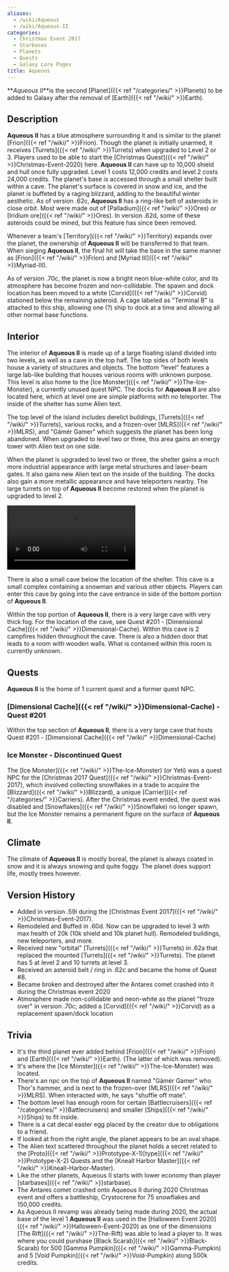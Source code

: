 ```yaml
---
aliases:
  - /wiki/Aqueous
  - /wiki/Aqueous-II
categories:
  - Christmas Event 2017
  - Starbases
  - Planets
  - Quests
  - Galaxy Lore Pages
title: Aqueous
---
```


**_Aqueous II_**is the second [Planet]({{< ref "/categories/" >}}Planets) to be added to Galaxy after the removal of [Earth]({{< ref "/wiki/" >}}Earth).

## Description

**Aqueous** **II** has a blue atmosphere surrounding it and is similar to the planet [Frion]({{< ref "/wiki/" >}}Frion). Though the planet is initially unarmed, it receives [Turrets]({{< ref "/wiki/" >}}Turrets) when upgraded to Level 2 or 3. Players used to be able to start the [Christmas Quest]({{< ref "/wiki/" >}}Christmas-Event-2020) here. **Aqueous II** can have up to 10,000 shield and hull once fully upgraded. Level 1 costs 12,000 credits and level 2 costs 24,000 credits. The planet's base is accessed through a small shelter built within a cave. The planet's surface is covered in snow and ice, and the planet is buffeted by a raging blizzard, adding to the beautiful winter aesthetic. As of version .62c, **Aqueous II** has a ring-like belt of asteroids in close orbit. Most were made out of [Palladium]({{< ref "/wiki/" >}}Ores) or [Iridium ore]({{< ref "/wiki/" >}}Ores). In version .62d, some of these asteroids could be mined, but this feature has since been removed.

Whenever a team's [Territory]({{< ref "/wiki/" >}}Territory) expands over the planet, the ownership of **Aqueous II** will be transferred to that team. When sieging **Aqueous II**, the final hit will take the base in the same manner as [Frion]({{< ref "/wiki/" >}}Frion) and [Myriad III]({{< ref "/wiki/" >}}Myriad-III).

As of version .70c, the planet is now a bright neon blue-white color, and its atmosphere has become frozen and non-collidable. The spawn and dock location has been moved to a white [Corvid]({{< ref "/wiki/" >}}Corvid) stationed below the remaining asteroid. A cage labeled as "Terminal B" is attached to this ship, allowing one (?) ship to dock at a time and allowing all other normal base functions.

## Interior

The interior of **Aqueous II** is made up of a large floating island divided into two levels, as well as a cave in the top half. The top sides of both levels house a variety of structures and objects. The bottom "level" features a large lab-like building that houses various rooms with unknown purpose. This level is also home to the [Ice Monster]({{< ref "/wiki/" >}}The-Ice-Monster), a currently unused quest NPC. The docks for **Aqueous II** are also located here, which at level one are simple platforms with no teleporter. The inside of the shelter has some Alien text.

The top level of the island includes derelict buildings, [Turrets]({{< ref "/wiki/" >}}Turrets), various rocks, and a frozen-over [MLRS]({{< ref "/wiki/" >}}MLRS), and "Gámér Gamer" which suggests the planet has been long abandoned. When upgraded to level two or three, this area gains an energy tower with Alien text on one side.

When the planet is upgraded to level two or three, the shelter gains a much more industrial appearance with large metal structures and laser-beam gates. It also gains new Alien text on the inside of the building. The docks also gain a more metallic appearance and have teleporters nearby. The large turrets on top of **Aqueous II** become restored when the planet is upgraded to level 2.

![Video showing location of secrets within the Dimensional Cache
Cave.](Aqueous-cave-secrets.mov "Video showing location of secrets within the Dimensional Cache Cave.")

There is also a small cave below the location of the shelter. This cave is a small complex containing a snowman and various other objects. Players can enter this cave by going into the cave entrance in side of the bottom portion of **Aqueous II**.

Within the top portion of **Aqueous II**, there is a very large cave with very thick fog. For the location of the cave, see Quest #201 - [Dimensional Cache]({{< ref "/wiki/" >}}Dimensional-Cache). Within this cave is 2 campfires hidden throughout the cave. There is also a hidden door that leads to a room with wooden walls. What is contained within this room is currently unknown.

## Quests

**Aqueous II** is the home of 1 current quest and a former quest NPC.

### [Dimensional Cache]({{< ref "/wiki/" >}}Dimensional-Cache) - Quest #201

Within the top section of **Aqueous II**, there is a very large cave that hosts Quest #201 - [Dimensional Cache]({{< ref "/wiki/" >}}Dimensional-Cache)

### Ice Monster - Discontinued Quest

The [Ice Monster]({{< ref "/wiki/" >}}The-Ice-Monster) (or Yeti) was a quest NPC for the [Christmas 2017 Quest]({{< ref "/wiki/" >}}Christmas-Event-2017), which involved collecting snowflakes in a trade to acquire the [Blizzard]({{< ref "/wiki/" >}}Blizzard), a unique [Carrier]({{< ref "/categories/" >}}Carriers). After the Christmas event ended, the quest was disabled and [Snowflakes]({{< ref "/wiki/" >}}Snowflake) no longer spawn, but the Ice Monster remains a permanent figure on the surface of **Aqueous II**.

## Climate

The climate of **Aqueous II** is mostly boreal, the planet is always coated in snow and it is always snowing and quite foggy. The planet does support life, mostly trees however.

## Version History

- Added in version .59i during the [Christmas Event 2017]({{< ref "/wiki/" >}}Christmas-Event-2017).
- Remodeled and Buffed in .60d. Now can be upgraded to level 3 with max health of 20k (10k shield and 10k planet hull). Remodeled buildings, new teleporters, and more.
- Received new "orbital" [Turrets]({{< ref "/wiki/" >}}Turrets) in .62a that replaced the mounted [Turrets]({{< ref "/wiki/" >}}Turrets). The planet has 5 at level 2 and 10 turrets at level 3.
- Received an asteroid belt / ring in .62c and became the home of Quest #8.
- Became broken and destroyed after the Antares comet crashed into it during the Christmas event 2020
- Atmosphere made non-collidable and neon-white as the planet "froze over" in version .70c; added a [Corvid]({{< ref "/wiki/" >}}Corvid) as a replacement spawn/dock location

## Trivia

- It's the third planet ever added behind [Frion]({{< ref "/wiki/" >}}Frion) and [Earth]({{< ref "/wiki/" >}}Earth). (The latter of which was removed).
- It's where the [Ice Monster]({{< ref "/wiki/" >}}The-Ice-Monster) was located.
- There's an npc on the top of **Aqueous II** named "Gámér Gamer" who Thor's hammer, and is next to the frozen-over [MLRS]({{< ref "/wiki/" >}}MLRS). When interacted with, he says "shuffle off mate".
- The bottom level has enough room for certain [Battlecruisers]({{< ref "/categories/" >}}Battlecruisers) and smaller [Ships]({{< ref "/wiki/" >}}Ships) to fit inside.
- There is a cat decal easter egg placed by the creator due to obligations to a friend.
- If looked at from the right angle, the planet appears to be an oval shape.
- The Alien text scattered throughout the planet holds a secret related to the [Proto]({{< ref "/wiki/" >}}Prototype-X-1)[type]({{< ref "/wiki/" >}}Prototype-X-2) Quests and the [Kneall Harbor Master]({{< ref "/wiki/" >}}Kneall-Harbor-Master).
- Like the other planets, Aqueous II starts with lower economy than player [starbases]({{< ref "/wiki/" >}}starbase).
- The Antares comet crashed onto Aqueous II during 2020 Christmas event and offers a battleship, Crystocrene for 75 snowflakes and 150,000 credits.
- As Aqueous II revamp was already being made during 2020, the actual base of the level 1 **Aqueous II** was used in the [Halloween Event 2020]({{< ref "/wiki/" >}}Halloween-Event-2020) as one of the dimensions [The Rift]({{< ref "/wiki/" >}}The-Rift) was able to lead a player to. It was where you could purshase [Black Scarab]({{< ref "/wiki/" >}}Black-Scarab) for 500 [Gamma Pumpkin]({{< ref "/wiki/" >}}Gamma-Pumpkin) and 5 [Void Pumpkin]({{< ref "/wiki/" >}}Void-Pumpkin) along 500k credits.
